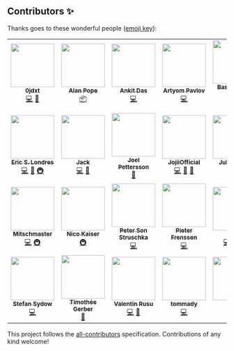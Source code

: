 

## Contributors ✨

Thanks goes to these wonderful people ([emoji key](https://allcontributors.org/docs/en/emoji-key)):

<!-- ALL-CONTRIBUTORS-LIST:START - Do not remove or modify this section -->
<!-- prettier-ignore-start -->
<!-- markdownlint-disable -->
<table>
  <tr>
    <td align="center"><a href="https://github.com/0jdxt"><img src="https://avatars.githubusercontent.com/u/4650251?v=4?s=100" width="100px;" alt=""/><br /><sub><b>0jdxt</b></sub></a><br /><a href="https://github.com/Spotifyd/spotifyd/commits?author=0jdxt" title="Code">💻</a> <a href="https://github.com/Spotifyd/spotifyd/commits?author=0jdxt" title="Documentation">📖</a></td>
    <td align="center"><a href="http://popey.com/"><img src="https://avatars.githubusercontent.com/u/1841272?v=4?s=100" width="100px;" alt=""/><br /><sub><b>Alan Pope</b></sub></a><br /><a href="#platform-popey" title="Packaging/porting to new platform">📦</a></td>
    <td align="center"><a href="https://github.com/nkitan"><img src="https://avatars.githubusercontent.com/u/32483252?v=4?s=100" width="100px;" alt=""/><br /><sub><b>Ankit Das</b></sub></a><br /><a href="https://github.com/Spotifyd/spotifyd/commits?author=nkitan" title="Code">💻</a></td>
    <td align="center"><a href="https://github.com/newpavlov"><img src="https://avatars.githubusercontent.com/u/329626?v=4?s=100" width="100px;" alt=""/><br /><sub><b>Artyom Pavlov</b></sub></a><br /><a href="https://github.com/Spotifyd/spotifyd/commits?author=newpavlov" title="Code">💻</a></td>
    <td align="center"><a href="https://github.com/basvandenbrink"><img src="https://avatars.githubusercontent.com/u/2811984?v=4?s=100" width="100px;" alt=""/><br /><sub><b>Bas van den Brink</b></sub></a><br /><a href="https://github.com/Spotifyd/spotifyd/commits?author=basvandenbrink" title="Code">💻</a></td>
    <td align="center"><a href="https://github.com/bcmyers"><img src="https://avatars.githubusercontent.com/u/10109972?v=4?s=100" width="100px;" alt=""/><br /><sub><b>Brian Myers</b></sub></a><br /><a href="https://github.com/Spotifyd/spotifyd/commits?author=bcmyers" title="Code">💻</a> <a href="https://github.com/Spotifyd/spotifyd/commits?author=bcmyers" title="Documentation">📖</a></td>
    <td align="center"><a href="http://pph.me/david.eisner"><img src="https://avatars.githubusercontent.com/u/441072?v=4?s=100" width="100px;" alt=""/><br /><sub><b>David Eisner</b></sub></a><br /><a href="https://github.com/Spotifyd/spotifyd/commits?author=eisnerd" title="Code">💻</a></td>
  </tr>
  <tr>
    <td align="center"><a href="https://github.com/slondr"><img src="https://avatars.githubusercontent.com/u/13040688?v=4?s=100" width="100px;" alt=""/><br /><sub><b>Eric S. Londres</b></sub></a><br /><a href="https://github.com/Spotifyd/spotifyd/commits?author=slondr" title="Code">💻</a> <a href="https://github.com/Spotifyd/spotifyd/commits?author=slondr" title="Documentation">📖</a> <a href="#infra-slondr" title="Infrastructure (Hosting, Build-Tools, etc)">🚇</a></td>
    <td align="center"><a href="https://github.com/jackloughran"><img src="https://avatars.githubusercontent.com/u/30052269?v=4?s=100" width="100px;" alt=""/><br /><sub><b>Jack</b></sub></a><br /><a href="https://github.com/Spotifyd/spotifyd/commits?author=jackloughran" title="Code">💻</a> <a href="https://github.com/Spotifyd/spotifyd/commits?author=jackloughran" title="Documentation">📖</a></td>
    <td align="center"><a href="https://github.com/joelpet"><img src="https://avatars.githubusercontent.com/u/114321?v=4?s=100" width="100px;" alt=""/><br /><sub><b>Joel Pettersson</b></sub></a><br /><a href="https://github.com/Spotifyd/spotifyd/commits?author=joelpet" title="Documentation">📖</a></td>
    <td align="center"><a href="https://github.com/JojiiOfficial"><img src="https://avatars.githubusercontent.com/u/15957865?v=4?s=100" width="100px;" alt=""/><br /><sub><b>JojiiOfficial</b></sub></a><br /><a href="https://github.com/Spotifyd/spotifyd/commits?author=JojiiOfficial" title="Code">💻</a> <a href="https://github.com/Spotifyd/spotifyd/commits?author=JojiiOfficial" title="Documentation">📖</a> <a href="#maintenance-JojiiOfficial" title="Maintenance">🚧</a></td>
    <td align="center"><a href="https://github.com/juliangaal"><img src="https://avatars.githubusercontent.com/u/22290570?v=4?s=100" width="100px;" alt=""/><br /><sub><b>Julian Gaal</b></sub></a><br /><a href="https://github.com/Spotifyd/spotifyd/commits?author=juliangaal" title="Documentation">📖</a> <a href="https://github.com/Spotifyd/spotifyd/commits?author=juliangaal" title="Code">💻</a></td>
    <td align="center"><a href="https://github.com/mh84"><img src="https://avatars.githubusercontent.com/u/17948500?v=4?s=100" width="100px;" alt=""/><br /><sub><b>MH</b></sub></a><br /><a href="https://github.com/Spotifyd/spotifyd/commits?author=mh84" title="Code">💻</a> <a href="#infra-mh84" title="Infrastructure (Hosting, Build-Tools, etc)">🚇</a></td>
    <td align="center"><a href="https://github.com/maringuu"><img src="https://avatars.githubusercontent.com/u/60553448?v=4?s=100" width="100px;" alt=""/><br /><sub><b>Marten Ringwelski</b></sub></a><br /><a href="https://github.com/Spotifyd/spotifyd/commits?author=maringuu" title="Code">💻</a></td>
  </tr>
  <tr>
    <td align="center"><a href="https://github.com/Mitschmaster"><img src="https://avatars.githubusercontent.com/u/39187239?v=4?s=100" width="100px;" alt=""/><br /><sub><b>Mitschmaster</b></sub></a><br /><a href="https://github.com/Spotifyd/spotifyd/commits?author=Mitschmaster" title="Code">💻</a> <a href="#infra-Mitschmaster" title="Infrastructure (Hosting, Build-Tools, etc)">🚇</a></td>
    <td align="center"><a href="https://kaiser.me/"><img src="https://avatars.githubusercontent.com/u/238631?v=4?s=100" width="100px;" alt=""/><br /><sub><b>Nico Kaiser</b></sub></a><br /><a href="#infra-nicokaiser" title="Infrastructure (Hosting, Build-Tools, etc)">🚇</a></td>
    <td align="center"><a href="https://github.com/pstruschka"><img src="https://avatars.githubusercontent.com/u/10444945?v=4?s=100" width="100px;" alt=""/><br /><sub><b>Peter Son Struschka</b></sub></a><br /><a href="https://github.com/Spotifyd/spotifyd/commits?author=pstruschka" title="Code">💻</a></td>
    <td align="center"><a href="https://github.com/pfrenssen"><img src="https://avatars.githubusercontent.com/u/442924?v=4?s=100" width="100px;" alt=""/><br /><sub><b>Pieter Frenssen</b></sub></a><br /><a href="https://github.com/Spotifyd/spotifyd/commits?author=pfrenssen" title="Code">💻</a></td>
    <td align="center"><a href="https://github.com/robinvd"><img src="https://avatars.githubusercontent.com/u/22073483?v=4?s=100" width="100px;" alt=""/><br /><sub><b>Robin</b></sub></a><br /><a href="https://github.com/Spotifyd/spotifyd/commits?author=robinvd" title="Code">💻</a> <a href="https://github.com/Spotifyd/spotifyd/commits?author=robinvd" title="Documentation">📖</a> <a href="#infra-robinvd" title="Infrastructure (Hosting, Build-Tools, etc)">🚇</a></td>
    <td align="center"><a href="https://github.com/Yarn"><img src="https://avatars.githubusercontent.com/u/908816?v=4?s=100" width="100px;" alt=""/><br /><sub><b>Ryan</b></sub></a><br /><a href="https://github.com/Spotifyd/spotifyd/commits?author=Yarn" title="Code">💻</a> <a href="#infra-Yarn" title="Infrastructure (Hosting, Build-Tools, etc)">🚇</a></td>
    <td align="center"><a href="https://github.com/SirWindfield"><img src="https://avatars.githubusercontent.com/u/5113257?v=4?s=100" width="100px;" alt=""/><br /><sub><b>SirWindfield</b></sub></a><br /><a href="https://github.com/Spotifyd/spotifyd/commits?author=SirWindfield" title="Code">💻</a> <a href="https://github.com/Spotifyd/spotifyd/commits?author=SirWindfield" title="Documentation">📖</a> <a href="#infra-SirWindfield" title="Infrastructure (Hosting, Build-Tools, etc)">🚇</a></td>
  </tr>
  <tr>
    <td align="center"><a href="http://metafly.info/"><img src="https://avatars.githubusercontent.com/u/961256?v=4?s=100" width="100px;" alt=""/><br /><sub><b>Stefan Sydow</b></sub></a><br /><a href="https://github.com/Spotifyd/spotifyd/commits?author=stsydow" title="Code">💻</a></td>
    <td align="center"><a href="https://github.com/TimotheeGerber"><img src="https://avatars.githubusercontent.com/u/37541513?v=4?s=100" width="100px;" alt=""/><br /><sub><b>Timothée Gerber</b></sub></a><br /><a href="https://github.com/Spotifyd/spotifyd/commits?author=TimotheeGerber" title="Documentation">📖</a></td>
    <td align="center"><a href="https://github.com/valir"><img src="https://avatars.githubusercontent.com/u/4358494?v=4?s=100" width="100px;" alt=""/><br /><sub><b>Valentin Rusu</b></sub></a><br /><a href="https://github.com/Spotifyd/spotifyd/commits?author=valir" title="Code">💻</a> <a href="https://github.com/Spotifyd/spotifyd/commits?author=valir" title="Documentation">📖</a></td>
    <td align="center"><a href="https://tommady.com/"><img src="https://avatars.githubusercontent.com/u/11532828?v=4?s=100" width="100px;" alt=""/><br /><sub><b>tommady</b></sub></a><br /><a href="https://github.com/Spotifyd/spotifyd/commits?author=tommady" title="Code">💻</a></td>
    <td align="center"><a href="https://github.com/zv0n"><img src="https://avatars.githubusercontent.com/u/17143863?v=4?s=100" width="100px;" alt=""/><br /><sub><b>zv0n</b></sub></a><br /><a href="https://github.com/Spotifyd/spotifyd/commits?author=zv0n" title="Code">💻</a></td>
  </tr>
</table>

<!-- markdownlint-restore -->
<!-- prettier-ignore-end -->

<!-- ALL-CONTRIBUTORS-LIST:END -->

This project follows the [all-contributors](https://github.com/all-contributors/all-contributors) specification. Contributions of any kind welcome!